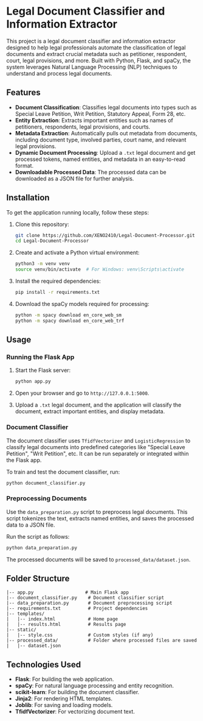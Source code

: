 # Legal Document Classifier and Information Extractor

This project is a legal document classifier and information extractor designed to help legal professionals automate the classification of legal documents and extract crucial metadata such as petitioner, respondent, court, legal provisions, and more. Built with Python, Flask, and spaCy, the system leverages Natural Language Processing (NLP) techniques to understand and process legal documents.

## Features

- **Document Classification**: Classifies legal documents into types such as Special Leave Petition, Writ Petition, Statutory Appeal, Form 28, etc.
- **Entity Extraction**: Extracts important entities such as names of petitioners, respondents, legal provisions, and courts.
- **Metadata Extraction**: Automatically pulls out metadata from documents, including document type, involved parties, court name, and relevant legal provisions.
- **Dynamic Document Processing**: Upload a `.txt` legal document and get processed tokens, named entities, and metadata in an easy-to-read format.
- **Downloadable Processed Data**: The processed data can be downloaded as a JSON file for further analysis.

## Installation

To get the application running locally, follow these steps:

1. Clone this repository:

    ```bash
    git clone https://github.com/XENO2410/Legal-Document-Processor.git
    cd Legal-Document-Processor
    ```

2. Create and activate a Python virtual environment:

    ```bash
    python3 -m venv venv
    source venv/bin/activate  # For Windows: venv\Scripts\activate
    ```

3. Install the required dependencies:

    ```bash
    pip install -r requirements.txt
    ```

4. Download the spaCy models required for processing:

    ```bash
    python -m spacy download en_core_web_sm
    python -m spacy download en_core_web_trf
    ```

## Usage

### Running the Flask App

1. Start the Flask server:

    ```bash
    python app.py
    ```

2. Open your browser and go to `http://127.0.0.1:5000`.

3. Upload a `.txt` legal document, and the application will classify the document, extract important entities, and display metadata.

### Document Classifier

The document classifier uses `TfidfVectorizer` and `LogisticRegression` to classify legal documents into predefined categories like "Special Leave Petition", "Writ Petition", etc. It can be run separately or integrated within the Flask app.

To train and test the document classifier, run:

```bash
python document_classifier.py
```

### Preprocessing Documents

Use the `data_preparation.py` script to preprocess legal documents. This script tokenizes the text, extracts named entities, and saves the processed data to a JSON file.

Run the script as follows:

```bash
python data_preparation.py
```

The processed documents will be saved to `processed_data/dataset.json`.

## Folder Structure

```
|-- app.py                   # Main Flask app
|-- document_classifier.py    # Document classifier script
|-- data_preparation.py       # Document preprocessing script
|-- requirements.txt          # Project dependencies
|-- templates/
|   |-- index.html            # Home page
|   |-- results.html          # Results page
|-- static/
|   |-- style.css             # Custom styles (if any)
|-- processed_data/           # Folder where processed files are saved
|   |-- dataset.json
```

## Technologies Used

- **Flask**: For building the web application.
- **spaCy**: For natural language processing and entity recognition.
- **scikit-learn**: For building the document classifier.
- **Jinja2**: For rendering HTML templates.
- **Joblib**: For saving and loading models.
- **TfidfVectorizer**: For vectorizing document text.
